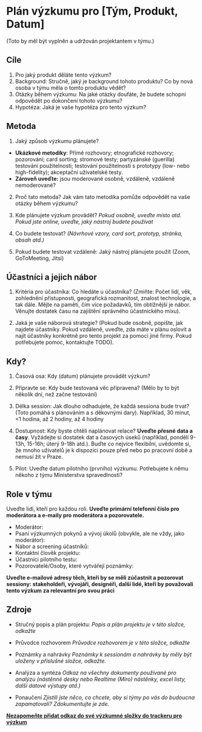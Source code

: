 # Plán výzkumu pro [Tým, Produkt, Datum]
(Toto by měl být vyplněn a udržován projektantem v týmu.) 

## Cíle
1. Pro jaký produkt děláte tento výzkum?
2. Background: Stručně, jaký je background tohoto produktu? Co by nová osoba v týmu měla o tomto produktu vědět?
3. Otázky během výzkumu: Na jaké otázky doufáte, že budete schopni odpovědět po dokončení tohoto výzkumu?
4. Hypotéza: Jaká je vaše hypotéza pro tento výzkum?

## Metoda

1. Jaký způsob výzkumu plánujete?
  - **Ukázkové metodiky**: Přímé rozhovory; etnografické rozhovory; pozorování; card sorting; stromové testy; partyzánské (guerilla) testování použitelnosti; testování použitelnosti s prototypy (low- nebo high-fidelity); akceptační uživatelské testy.
  - **Zároveň uveďte:** jsou moderované osobně, vzdáleně, vzdáleně nemoderované?
  
2. Proč tato metoda? Jak vám tato metodika pomůže odpovědět na vaše otázky během výzkumu?

3. Kde plánujete výzkum provádět? *Pokud osobně, uveďte místo atd. Pokud jste online, uveďte, jaký nástroj budete používat*

4. Co budete testovat? *(Návrhové vzory, card sort, prototyp, stránka, obsah atd.)*

5. Pokud budete testovat vzdáleně: Jaký nástroj plánujete použít (Zoom, GoToMeeting, Jitsi)

## Účastníci a jejich nábor

1. Kritéria pro účastníka: Co hledáte u účastníka?
(Zmiňte: Počet lidí, věk, zohlednění přístupnosti, geografická rozmanitost, znalost technologie, a tak dále. Mějte na paměti, čím více požadavků, tím obtížnější je nábor. Věnujte dostatek času na zajištění správného účastnického mixu).

2. Jaká je vaše náborová strategie?
(Pokud bude osobně, popište, jak najdete účastníky. Pokud vzdáleně, uveďte, zda máte v plánu oslovit a najít účastníky konkrétně pro tento projekt za pomoci jiné firmy. Pokud potřebujete pomoc, kontaktujte TODO).

## Kdy? 
1. Časová osa: Kdy (datum) plánujete provádět výzkum?

2. Připravte se: Kdy bude testovaná věc připravena? (Mělo by to být několik dní, než začne testování)

3. Délka session: Jak dlouho odhadujete, že každá sessiona bude trvat? (Toto pomáhá s plánováním a s děkovnými dary). Například, 30 minut, <1 hodina, až 2 hodiny, až 4 hodiny

4. Dostupnost: Kdy byste chtěli naplánovat relace? **Uveďte přesné data a časy**. Vyžádejte si dostatek dat a časových úseků (například, pondělí 9-13h, 15-16h; úterý 9-18h atd.). Buďte co nejvíce flexibilní, uvědomte si, že mnoho uživatelů je k dispozici pouze před nebo po pracovní době a nemusí žít v Praze.

5. Pilot: Uveďte datum pilotního (prvního) výzkumu. Potřebujete k němu někoho z týmu Ministerstva spravedlnosti? 

## Role v týmu

Uveďte lidi, kteří pro každou roli. **Uveďte primární telefonní číslo pro moderátora a e-maily pro moderátora a pozorovatele.**
- Moderátor:
- Psaní výzkumných pokynů a vývoj úkolů (obvykle, ale ne vždy, jako moderátor):
- Nábor a screening účastníků:
- Kontaktní člověk projektu:
- Účastníci pilotního testu:
- Pozorovatelé/Osoby, které vytvářejí poznámky:

**Uveďte e-mailové adresy těch, kteří by se měli zúčastnit a pozorovat sessiony: stakeholdeři, vývojáři, designéři, další lidé, kteří by považovali tento výzkum za relevantní pro svou práci**

## Zdroje

- Stručný popis a plán projektu:
*Popis a plán projektu je v této složce, odkažte*

- Průvodce rozhovorem
*Průvodce rozhovorem je v této složce, odkažte*

- Poznámky a nahrávky
*Poznámky k sessionám a nahrávky by měly být uloženy v příslušné složce, odkažte.*

- Analýza a syntéza
*Odkaz na všechny dokumenty používané pro analýzu (nástěnné desky nebo Realtime (Miro) nástěnky, excel listy, další datové výstupy atd.)*

- Ponaučení
*Zjistili jste něco, co chcete, aby si týmy po vás do budoucna zapamatovali? Zdokumentujte je zde.*

**[Nezapomeňte přidat odkaz do své výzkumné složky do trackeru pro výzkum](vyzkum-historie-sablona.md)**

